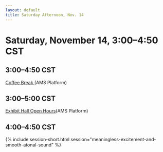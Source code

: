 ```yaml
---
layout: default
title: Saturday Afternoon, Nov. 14
---
```


# Saturday, November 14, 3:00–4:50 CST 


## 3:00–4:50 CST
<p class="non-session"><a href="https://ams2020.pathable.co/meetings/hAAESwq9Jmf2otrTL">Coffee Break </a><span class="room">(AMS Platform)</span></p>

## 3:00–5:00 CST
<p class="non-session"><a href="https://ams2020.pathable.co/trade-show/organizations">Exhibit Hall Open Hours</a>(AMS Platform)</p>

## 4:00–4:50 CST
{% include session-short.html session="meaningless-excitement-and-smooth-atonal-sound" %}
